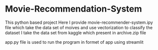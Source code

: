 # Movie-Recommendation-System


This python based project 
Here I provide movie-recommender-system.ipy file which take the data set of moives and use vectorization to classify the dataset 
I take the data set from kaggle which present in archive.zip file

app.py file is used to run the program in formet of app using streamlit
